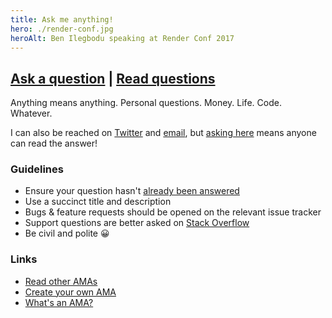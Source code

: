 ```yaml
---
title: Ask me anything!
hero: ./render-conf.jpg
heroAlt: Ben Ilegbodu speaking at Render Conf 2017
---
```


## [Ask a question](https://github.com/benmvp/ama/issues/new) | [Read questions](https://github.com/benmvp/ama/issues?q=is%3Aissue+is%3Aclosed)

Anything means anything. Personal questions. Money. Life. Code. Whatever.

I can also be reached on [Twitter](https://twitter.com/benmvp) and [email](mailto:ben+ama@benmvp.com), but [asking here](https://github.com/benmvp/ama/issues/new) means anyone can read the answer!

### Guidelines

- Ensure your question hasn't [already been answered](https://github.com/benmvp/ama/issues?q=is%3Aissue+is%3Aclosed)
- Use a succinct title and description
- Bugs & feature requests should be opened on the relevant issue tracker
- Support questions are better asked on [Stack Overflow](http://stackoverflow.com/)
- Be civil and polite 😀

### Links

- [Read other AMAs](https://github.com/kentcdodds/amas)
- [Create your own AMA](https://github.com/benmvp/ama/fork)
- [What's an AMA?](https://en.wikipedia.org/wiki/Reddit#IAmA_and_AMA)
